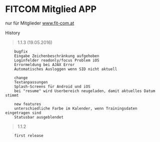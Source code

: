 FITCOM Mitglied APP
===========
nur für Mitglieder www.fit-com.at

History
> 1.1.3 (19.05.2016)
		
		bugfix
		Eingabe Zeichenbeschränkung aufgehoben
		Loginfelder readonly/focus Problem iOS
		Errormeldung bei AJAX Error
		Automatisches Ausloggen wenn SID nicht aktuell
		
		change
		Textanpassungen
		Splash-Screens für Android und iOS
		bei "resume" wird Userbereich neugeladen, damit aktuelles Datum stimmt
				
		new features
		unterschiedliche Farbe im Kalender, wenn Trainingsdaten eingetragen sind
		Statusbar ausgeblendet
		
		
> 1.1.2 

		first release